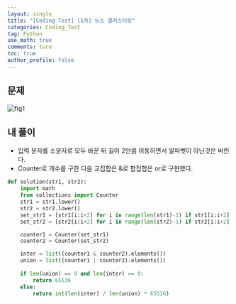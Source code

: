 ```yaml
---
layout: single
title: "[Coding Test] [1차] 뉴스 클러스터링"
categories: Coding_Test
tag: Python
use_math: true
comments: ture
toc: true
author_profile: false
---
```


## 문제 
![fig1]({{site.url}}/images/2023-06-30-ct1/문제설명.png)


## 내 풀이
* 입력 문자를 소문자로 모두 바꾼 뒤 길이 2만큼 이동하면서 알파벳이 아닌것은 버린다.
* Counter로 개수를 구한 다음 교집합은 &로 합집합은 or로 구현했다.

```python
def solution(str1, str2):
    import math
    from collections import Counter
    str1 = str1.lower()
    str2 = str2.lower()
    set_str1 = [str1[i:i+2] for i in range(len(str1)-1) if str1[i:i+2].isalpha()]
    set_str2 = [str2[i:i+2] for i in range(len(str2)-1) if str2[i:i+2].isalpha()]

    counter1 = Counter(set_str1)
    counter2 = Counter(set_str2)

    inter = list((counter1 & counter2).elements())
    union = list((counter1 | counter2).elements())
    
    if len(union) == 0 and len(inter) == 0:
        return 65536
    else:
        return int(len(inter) / len(union) * 65536)
```

